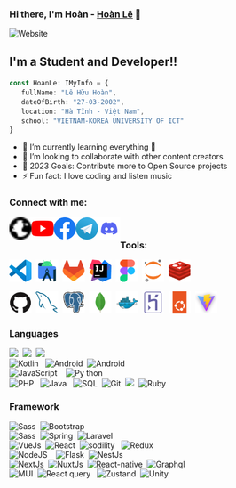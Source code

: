### Hi there, I'm Hoàn - [Hoàn Lê][website] 👋 

![Website](https://readme-typing-svg.herokuapp.com/?width=800&lines=Student%20at%20%20Viet%20-%20Korea%20University%20of%20Information%20Communication%20Technology;%20Fullstack%20Web%20application%20developer,%20Mobile%20application%20developer;Designer)

## I'm a Student and Developer!!

```typescript
const HoanLe: IMyInfo = {
   fullName: "Lê Hữu Hoàn",
   dateOfBirth: "27-03-2002",
   location: "Hà Tĩnh - Việt Nam",
   school: "VIETNAM-KOREA UNIVERSITY OF ICT"
}
```

- 🌱 I’m currently learning everything 🤣
- 👯 I’m looking to collaborate with other content creators
- 🥅 2023 Goals: Contribute more to Open Source projects
- ⚡ Fun fact: I love coding and listen music 

### Connect with me:

[<img align="left" alt="Hoanle.tk" width="40px" src="https://raw.githubusercontent.com/iconic/open-iconic/master/svg/globe.svg" />][website]
[<img align="left" alt="Hoàn Lê | YouTube" width="40px" src="https://github.com/github/explore/blob/main/topics/youtube/youtube.png" />][youtube]
[<img align="left" alt="Hoàn Lê | LinkedIn" width="40px" src="https://github.com/github/explore/blob/main/topics/facebook/facebook.png" />][facebook]
[<img align="left" alt="Hoàn Lê | Telegram" width="40px" src="https://github.com/github/explore/blob/main/topics/telegram/telegram.png" />][telegram]
[<img align="left" alt="Hoàn Lê | Instagram" width="40px" src="https://github.com/github/explore/blob/main/topics/discord/discord.png" />][discord]

<br />

### Tools:

<img  alt="Visual Studio" width="40px" src="https://github.com/devicons/devicon/blob/master/icons/vscode/vscode-original.svg" >&nbsp;&nbsp;<img  alt="Android Studio" width="40px" src="https://github.com/devicons/devicon/blob/master/icons/androidstudio/androidstudio-original.svg" >&nbsp;&nbsp;<img  alt="Android Studio" width="40px" src="https://github.com/devicons/devicon/blob/master/icons/gitlab/gitlab-original.svg" >&nbsp;&nbsp;<img  alt="intelLJ" width="40px" src="https://github.com/github/explore/blob/main/topics/intellij-idea/intellij-idea.png" >&nbsp;&nbsp;<img  alt="Figma" width="40px" src="https://github.com/devicons/devicon/blob/master/icons/figma/figma-original.svg" >&nbsp;&nbsp;<img  alt="Figma" width="40px" src="https://github.com/devicons/devicon/blob/master/icons/jupyter/jupyter-original.svg" >&nbsp;&nbsp;<img  alt="Figma" width="40px" src="https://github.com/devicons/devicon/blob/master/icons/redis/redis-original.svg" >&nbsp;&nbsp;


<img  alt="GitHub" width="40px" src="https://github.com/devicons/devicon/blob/master/icons/github/github-original.svg" >&nbsp;&nbsp;<img  alt="MySQL" width="40px" src="https://github.com/devicons/devicon/blob/master/icons/mysql/mysql-original.svg" >&nbsp;&nbsp;<img  alt="" width="40px" src="https://github.com/devicons/devicon/blob/master/icons/postgresql/postgresql-original.svg" >&nbsp;&nbsp;<img  alt="" width="40px" src="https://github.com/devicons/devicon/blob/master/icons/mongodb/mongodb-original.svg" >&nbsp;&nbsp;<img  alt="Docker" width="40px" src="https://github.com/devicons/devicon/blob/master/icons/docker/docker-original.svg" >&nbsp;&nbsp;<img  alt="Heroku" width="40px" src="https://github.com/devicons/devicon/blob/master/icons/heroku/heroku-original.svg" >&nbsp;&nbsp;<img  alt="Heroku" width="40px" src="https://github.com/devicons/devicon/blob/master/icons/ubuntu/ubuntu-plain.svg" >&nbsp;&nbsp;<img  alt="Vite" width="40px" src="https://github.com/github/explore/blob/main/topics/vite/vite.png" >&nbsp;&nbsp;
<br />

### Languages

<img src = "https://img.shields.io/badge/C++-blue?style=for-the-badge&logo=C%2B%2B&logoColor=white">&nbsp;&nbsp;<img src = "https://img.shields.io/badge/HTML5-E34F26?style=for-the-badge&logo=html5&logoColor=white">&nbsp;&nbsp;<img src = "https://img.shields.io/badge/CSS3-1572B6?style=for-the-badge&logo=css3&logoColor=white">
<br/>
<img  alt="Kotlin" src="https://img.shields.io/badge/Kotlin-3F87BC?style=for-the-badge&logo=Kotlin&logoColor=white" >&nbsp;&nbsp;
<img  alt="Android" src="https://img.shields.io/badge/android-A4C439?style=for-the-badge&logo=android&logoColor=white" >&nbsp;&nbsp;<img  alt="Android" src="https://img.shields.io/badge/csharp-9B4F96?style=for-the-badge&logo=csharp&logoColor=white" >&nbsp;&nbsp; <br/>
<img  alt="JavaScript" src="https://img.shields.io/badge/JavaScript-F0DB4F?style=for-the-badge&logo=JavaScript&logoColor=white" >&nbsp;&nbsp;
<img  alt=""  src="https://img.shields.io/badge/typescript-1572B6?style=for-the-badge&logo=typescript&logoColor=white" >
<img  alt="Py thon"  src="https://img.shields.io/badge/python-4381B3?style=for-the-badge&logo=python&logoColor=white" >&nbsp;&nbsp;<br/>
<img  alt="PHP" src="https://img.shields.io/badge/php-6181B6?style=for-the-badge&logo=php&logoColor=white" >&nbsp;&nbsp;
<img  alt="Java" src="https://img.shields.io/badge/Java-ED8B00?style=for-the-badge&logo=openjdk&logoColor=white" >&nbsp;&nbsp;
<img  alt="SQL" src="https://img.shields.io/badge/sql-4275CB?style=for-the-badge&logo=SQL&logoColor=white" >&nbsp;&nbsp;<img  alt="Git" src="https://img.shields.io/badge/git-F34F29?style=for-the-badge&logo=git&logoColor=white" >&nbsp;&nbsp;<img  src="https://img.shields.io/badge/go-6AD7E5?style=for-the-badge&logo=go&logoColor=white" >&nbsp;&nbsp;<img  alt="Ruby" src="https://img.shields.io/badge/ruby-9A0E04?style=for-the-badge&logo=ruby&logoColor=white" >
<br />

### Framework

<img  alt="Sass" src="https://img.shields.io/badge/sass-CB6699?style=for-the-badge&logo=sass&logoColor=white" >&nbsp;&nbsp;<img  alt="Bootstrap" src="https://img.shields.io/badge/Bootstrap-7311F6?style=for-the-badge&logo=Bootstrap&logoColor=white" >&nbsp;&nbsp;<br/><img  alt="Sass" src="https://img.shields.io/badge/tailwindcss-38B2AC?style=for-the-badge&logo=tailwindcss&logoColor=white" >&nbsp;&nbsp;<img  alt="Spring" src="https://img.shields.io/badge/spring-77BC1F?style=for-the-badge&logo=spring&logoColor=white" >&nbsp;&nbsp;<img  alt="Laravel" src="https://img.shields.io/badge/Laravel-FD4F31?style=for-the-badge&logo=Laravel&logoColor=white" >&nbsp;&nbsp;<br/><img  alt="VueJs" src="https://img.shields.io/badge/Vue.js-35495E?style=for-the-badge&logo=vuedotjs&logoColor=4FC08D" >&nbsp;&nbsp;<img  alt="React" src="https://shields.io/badge/reactjs-black?logo=react&style=for-the-badge" >&nbsp;&nbsp;<img  alt="sodility" src="https://img.shields.io/badge/-sodility-6464DC?logo=solidity&logoColor=for-the-badge&style=for-the-badge" >&nbsp;&nbsp;
<img  alt="Redux" src="https://img.shields.io/badge/-redux-764ABC?logo=redux&logoColor=for-the-badge&style=for-the-badge" >&nbsp;&nbsp;<br/><img  alt="NodeJS" src="https://img.shields.io/badge/-NodeJS-83CD29?logo=NodedotJS&logoColor=for-the-badge&style=for-the-badge" >&nbsp;&nbsp;<img  alt="" src="https://img.shields.io/badge/-ExpressJS-FFFFFF?logo=express&logoColor=000000&style=for-the-badge" >&nbsp;&nbsp;<img  alt="Flask" src="https://img.shields.io/badge/-Flask-000000?logo=flask&logoColor=style=for-the-badge&style=for-the-badge" >&nbsp;&nbsp;<img  alt="NestJs" src="https://img.shields.io/badge/-Nestjs-DF234F?logo=nestJs&logoColor=style=for-the-badge&style=for-the-badge" >&nbsp;&nbsp;<br/><img  alt="NextJs" src="https://img.shields.io/badge/-Nextjs-000000?logo=nextdotjs&logoColor=style=for-the-badge&style=for-the-badge" >&nbsp;&nbsp;<img  alt="NuxtJs" src="https://img.shields.io/badge/nuxt.js-35495E?style=for-the-badge&logo=nuxtdotjs&logoColor=4FC08D" >&nbsp;&nbsp;<img  alt="React-native"  src="https://shields.io/badge/react native-black?logo=react&style=for-the-badge" >&nbsp;&nbsp;<img  alt="Graphql" src="https://img.shields.io/badge/graphql-E434AA?style=for-the-badge&logo=graphql&logoColor=white" >&nbsp;&nbsp;<br/><img  alt="MUI" src="https://img.shields.io/badge/-materualUi-1FA6CA?logo=mui&logoColor=white&style=for-the-badge" >&nbsp;&nbsp;<img  alt="React query" src="https://img.shields.io/badge/-React%20query-F0513C?logo=react-query&logoColor=white&style=for-the-badge" >&nbsp;&nbsp;
<img  alt="Zustand" src="https://img.shields.io/badge/-zustand-252B37?logo=zustand&logoColor=white&style=for-the-badge" >&nbsp;&nbsp;<img  alt="Unity" src="https://img.shields.io/badge/unity-000000?style=for-the-badge&logo=unity&logoColor=white" >
<br>
<br>

[messenger]: https://www.facebook.com/messages/t/100036070716996
[website]: https://hoanle.tk
[telegram]: https://t.me/lhhoan
[youtube]: https://www.youtube.com/channel/UCm3jjrj_lvfsMzZYhn2FoHg
[discord]: https://discord.com/users/934653009479217282
[facebook]: https://facebook.com//hoanle396

